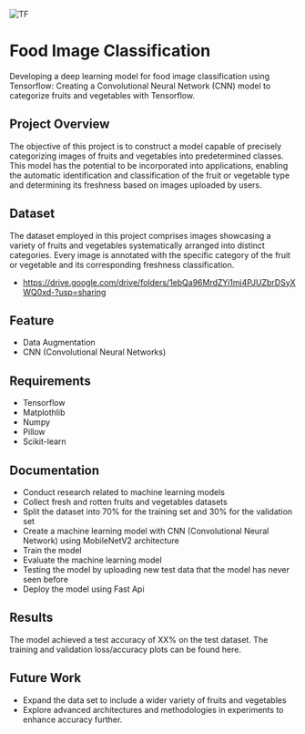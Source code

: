 ![TF](https://github.com/Mubazir-Bangkit-2023/mubazir-machine-learning/assets/95016158/cf4884a9-2a4d-4148-a5a7-24a57c009da0)

# Food Image Classification
Developing a deep learning model for food image classification using Tensorflow: Creating a Convolutional Neural Network (CNN) model to categorize fruits and vegetables with Tensorflow.

## Project Overview
The objective of this project is to construct a model capable of precisely categorizing images of fruits and vegetables into predetermined classes. This model has the potential to be incorporated into applications, enabling the automatic identification and classification of the fruit or vegetable type and determining its freshness based on images uploaded by users.

## Dataset
The dataset employed in this project comprises images showcasing a variety of fruits and vegetables systematically arranged into distinct categories. Every image is annotated with the specific category of the fruit or vegetable and its corresponding freshness classification.
- https://drive.google.com/drive/folders/1ebQa96MrdZYi1mj4PJUZbrDSyXWQ0xd-?usp=sharing

## Feature
- Data Augmentation 
- CNN (Convolutional Neural Networks)

## Requirements 
- Tensorflow 
- Matplothlib
- Numpy
- Pillow
- Scikit-learn

## Documentation
- Conduct research related to machine learning models
- Collect fresh and rotten fruits and vegetables datasets 
- Split the dataset into 70% for the training set and 30% for the validation set
- Create a machine learning model with CNN (Convolutional Neural Network) using MobileNetV2 architecture
- Train the model 
- Evaluate the machine learning model
- Testing the model by uploading new test data that the model has never seen before
- Deploy the model using Fast Api

## Results
The model achieved a test accuracy of XX% on the test dataset. The training and validation loss/accuracy plots can be found here.

## Future Work
- Expand the data set to include a wider variety of fruits and vegetables
- Explore advanced architectures and methodologies in experiments to enhance accuracy further.
